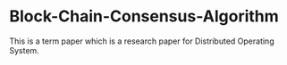 # Block-Chain-Consensus-Algorithm
This is a term paper which is a research paper for Distributed Operating System. 
